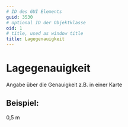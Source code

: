 ```yaml
---
# ID des GUI Elements
guid: 3530
# optional ID der Objektklasse
oid: 1
# title, used as window title
title: Lagegenauigkeit
---
```


# Lagegenauigkeit

Angabe über die Genauigkeit z.B. in einer Karte

## Beispiel:

0,5 m
